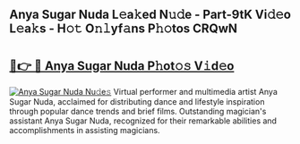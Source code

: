 ## Anya Sugar Nuda L𝚎a𝚔ed N𝚞𝚍e - Part-9tK Vi𝚍𝚎o L𝚎a𝚔s - H𝚘𝚝 O𝚗𝚕yf𝚊ns P𝚑𝚘tos CRQwN

# <h2><a href="http://kf4sgu.oniu.top/?m=Anya+Sugar+Nuda">🔗👉 🔴 Anya Sugar Nuda P𝚑ot𝚘𝚜 V𝚒d𝚎o</a></h2>

[![Anya Sugar Nuda Nu𝚍e𝚜](https://i.imgur.com/0qMVB7G.gif)](http://kf4sgu.oniu.top/?m=Anya+Sugar+Nuda)
Virtual performer and multimedia artist Anya Sugar Nuda, acclaimed for distributing dance and lifestyle inspiration through popular dance trends and brief films. Outstanding magician's assistant Anya Sugar Nuda, recognized for their remarkable abilities and accomplishments in assisting magicians.  
